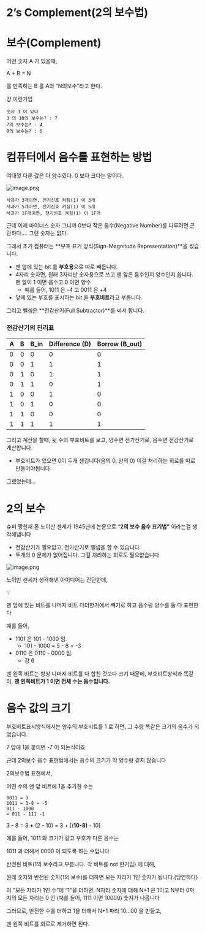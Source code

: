# 2’s Complement(2의 보수법)

# 보수(Complement)

어떤 숫자 A 가 있을때,

A + B = N

를 만족하는 B 를 A의 “N의보수”라고 한다.

걍 이런거임

```
숫자 3 이 있다
3 의 10의 보수는? : 7
7의 보수는? : 4
9의 보수는? : 6
```

# 컴퓨터에서 음수를 표현하는 방법

여태껏 다룬 값은 다 양수였다. 0 보다 크다는 말이다.

![image.png](2%E2%80%99s%20Complement(2%E1%84%8B%E1%85%B4%20%E1%84%87%E1%85%A9%E1%84%89%E1%85%AE%E1%84%87%E1%85%A5%E1%86%B8)%201bc80ae0869c8153a420c4e352ddd215/image.png)

```
사과가 3개이면, 전기신호 켜짐(1) 이 3개
사과가 5개이면, 전기신호 켜짐(1) 이 5개
사과가 1F개이면, 전기신호 켜짐(1) 이 1F개
```

근데 이제 마이너스 숫자 그니까 0보다 작은 음수(Negative Number)를 다루려면 곤란하다…. 그런 숫자는 없다.

그래서 초기 컴퓨터는 **부호 표기 방식(Sign-Magnitude Representation)**을 썼습니다.

- 맨 앞에 있는 bit 를 **부호용**으로 따로 빼둡니다.
- 4자리 숫자면, 원래 3자리만 숫자용으로 쓰고 맨 앞은 음수인지 양수인지 씁니다. 맨 앞이 1 이면 음수고 0 이면 양수
    - 예를 들어, 1011 은 -4 고 0011 은 +4
- 앞에 있는 부호를 표시하는 bit 을 **부호비트**라고 부릅니다.

그리고 뺄셈은 **전감산기(Full Subtractor)**를 써서 합니다.

### 전감산기의 진리표

| A | B | B_in | Difference (D) | Borrow (B_out) |
| --- | --- | --- | --- | --- |
| 0 | 0 | 0 | 0 | 0 |
| 0 | 0 | 1 | 1 | 1 |
| 0 | 1 | 0 | 1 | 1 |
| 0 | 1 | 1 | 0 | 1 |
| 1 | 0 | 0 | 1 | 0 |
| 1 | 0 | 1 | 0 | 0 |
| 1 | 1 | 0 | 0 | 0 |
| 1 | 1 | 1 | 1 | 1 |

그리고 계산을 할때, 뒷 수의 부호비트를 보고, 양수면 전가산기로, 음수면 전감산기로 계산합니다.

- 부호비트가 있으면 0이 두개 생깁니다(음의 0, 양의 0) 이걸 처리하는 회로를 따로 만들어야됩니다.

그랬었는데…

# 2의 보수

슈퍼 짱천재 폰 노이만 센세가 1945년에 논문으로 “**2의 보수 음수 표기법”** 이라는걸 생각해냅니다

- 전감산기가 필요없고, 전가산기로 뺄셈을 할 수 있습니다.
- 두개의 0 문제가 없어집니다. 그걸 처리하는 회로도 필요없습니다

![image.png](2%E2%80%99s%20Complement(2%E1%84%8B%E1%85%B4%20%E1%84%87%E1%85%A9%E1%84%89%E1%85%AE%E1%84%87%E1%85%A5%E1%86%B8)%201bc80ae0869c8153a420c4e352ddd215/image%201.png)

노이만 센세가 생각해낸 아이디어는 간단한데,


💡

맨 앞에 있는 비트를 나머지 비트 다더한거에서 빼기로 하고 음수랑 양수를 둘 다 표현한다



예를 들어,

- 1101 은 101 - 1000 임.
    - 101 - 1000 = 5 - 8 = -3
- 0110 은 0110 - 0000 임.
    - 걍 6

맨 왼쪽 비트는 항상 나머지 비트를 다 합친 것보다 크기 때문에, 부호비트방식과 똑같이, **맨 왼쪽비트가 1 이면 전체 수는 음수입니다.**

# 음수 값의 크기

부호비트표시방식에서는 양수의 부호비트를 1 로 하면, 그 수랑 똑같은 크기의 음수가 되었습니다.

7 앞에 1을 붙이면 -7 이 되는식이죠

근데 2의보수 음수 표현법에서는 음수의 크기가 딱 양수랑 같지 않습니다

2의보수법 표현에서,

어떤 수의 맨 앞 비트에 1을 추가한 수는

```
0011 = 3
1011 = 3-8 = -5
011 - 1000
= 011 - 111 -1
```

3 - 8 = 3 **+** (2 - 10) = 3 + [(**10-8)** - 10]

예를 들어, 1011 와 크기가 같고 부호가 다른 음수는

1011 과 더해서 0000 이 되도록 하는 수입니다

반전된 비트(1의 보수라고 부릅니다. 각 비트를 not 한거임) 에 대해,

원래 숫자와 반전된 숫자(1의 보수)를 더하면 모든 자리가 1인 숫자가 됩니다.(당연하다)

이 “모든 자리가 1인 수”에 “1”을 더하면, N자리 숫자에 대해 N+1 은 1이고 N부터 0까지의 모든 자리는 0 인 (예를 들어, 1111 이면 10000) 숫자가 나옵니다

그러므로, 반전한 수를 더하고 1을 더해서 N+1 짜리 10…00 을 만들고,

맨 왼쪽 비트를 회로로 제거하면 된다.